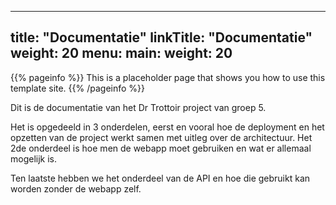 
---
title: "Documentatie"
linkTitle: "Documentatie"
weight: 20
menu:
  main:
    weight: 20
---

{{% pageinfo %}}
This is a placeholder page that shows you how to use this template site.
{{% /pageinfo %}}

Dit is de documentatie van het Dr Trottoir project van groep 5. 

Het is opgedeeld in 3 onderdelen, eerst en vooral hoe de deployment en het opzetten van de project werkt samen met uitleg over de architectuur. Het 2de onderdeel is hoe men de webapp moet gebruiken en wat er allemaal mogelijk is.

Ten laatste hebben we het onderdeel van de API en hoe die gebruikt kan worden zonder de webapp zelf.

